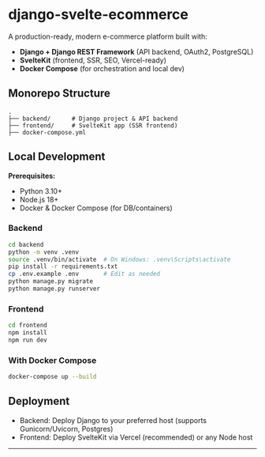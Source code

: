 # django-svelte-ecommerce

A production-ready, modern e-commerce platform built with:

* **Django + Django REST Framework** (API backend, OAuth2, PostgreSQL)
* **SvelteKit** (frontend, SSR, SEO, Vercel-ready)
* **Docker Compose** (for orchestration and local dev)

## Monorepo Structure

```
.
├── backend/      # Django project & API backend
├── frontend/     # SvelteKit app (SSR frontend)
├── docker-compose.yml
```

## Local Development

**Prerequisites:**

* Python 3.10+
* Node.js 18+
* Docker & Docker Compose (for DB/containers)

### Backend

```bash
cd backend
python -m venv .venv
source .venv/bin/activate  # On Windows: .venv\Scripts\activate
pip install -r requirements.txt
cp .env.example .env       # Edit as needed
python manage.py migrate
python manage.py runserver
```

### Frontend

```bash
cd frontend
npm install
npm run dev
```

### With Docker Compose

```bash
docker-compose up --build
```

## Deployment

* Backend: Deploy Django to your preferred host (supports Gunicorn/Uvicorn, Postgres)
* Frontend: Deploy SvelteKit via Vercel (recommended) or any Node host

---